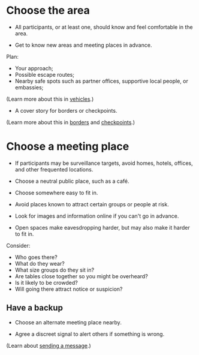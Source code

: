 [Title]: # (Location)
[Order]: # (1)

# Choose the area 

*	All participants, or at least one, should know and feel comfortable in the area. 

*	Get to know new areas and meeting places in advance. 

Plan:

*	Your approach;
*	Possible escape routes;
*	Nearby safe spots such as partner offices, supportive local people, or embassies;

(Learn more about this in [vehicles](umbrella://lesson/vehicles).)

*   A cover story for borders or checkpoints.

(Learn more about this in [borders](umbrella://lesson/borders) and [checkpoints](umbrella://lesson/checkpoints).)

# Choose a meeting place

*	If participants may be surveillance targets, avoid homes, hotels, offices, and other frequented locations. 

*	Choose a neutral public place, such as a café. 

*	Choose somewhere easy to fit in.

*	Avoid places known to attract certain groups or people at risk.

*	Look for images and information online if you can't go in advance.

*	Open spaces make eavesdropping harder, but may also make it harder to fit in.

Consider:

*   Who goes there?
*   What do they wear?
*   What size groups do they sit in?
*   Are tables close together so you might be overheard?
*   Is it likely to be crowded?
*   Will going there attract notice or suspicion?

## Have a backup

*	Choose an alternate meeting place nearby.

*	Agree a discreet signal to alert others if something is wrong.

(Learn about [sending a message](umbrella://lesson/sending-a-message).)

